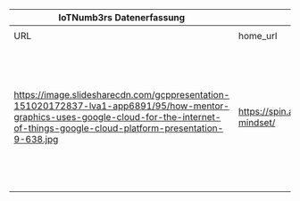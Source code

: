 |IoTNumb3rs Datenerfassung|||||||||||
| ---- | ---- | ---- | ---- | ---- | ---- | ---- | ---- | ---- | ---- | ---- |
||||||||||||
|URL|home_url|filename|device_class|device_count|market_class|market_volume|prognosis_year|publication_year|authorship_class|Dropbox folder|
|https://image.slidesharecdn.com/gcppresentation-151020172837-lva1-app6891/95/how-mentor-graphics-uses-google-cloud-for-the-internet-of-things-google-cloud-platform-presentation-9-638.jpg|https://spin.atomicobject.com/2017/07/13/iot-mindset/|file11_how-mentor-graphics-uses-google-cloud-for-the-internet-of-things-google-cloud-platform-presentation-9-638.jpg|generic IoT|26000000000|||2020|2017|Manager|MariaMarg/20190106-1800|
